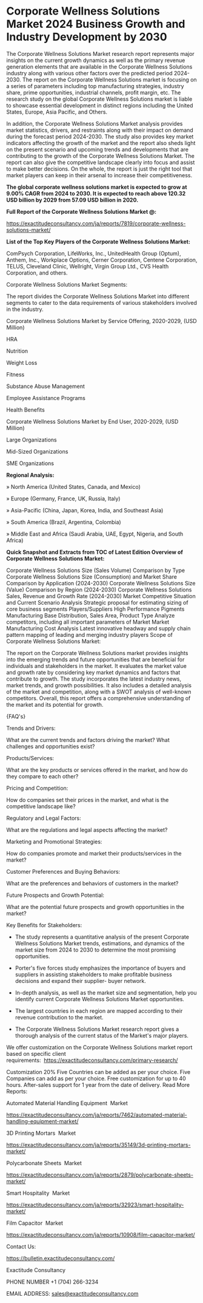 # Corporate Wellness Solutions Market 2024 Business Growth and Industry Development by 2030

The Corporate Wellness Solutions Market research report represents major insights on the current growth dynamics as well as the primary revenue generation elements that are available in the Corporate Wellness Solutions industry along with various other factors over the predicted period 2024-2030. The report on the Corporate Wellness Solutions market is focusing on a series of parameters including top manufacturing strategies, industry share, prime opportunities, industrial channels, profit margin, etc. The research study on the global Corporate Wellness Solutions market is liable to showcase essential development in distinct regions including the United States, Europe, Asia Pacific, and Others.

In addition, the Corporate Wellness Solutions Market analysis provides market statistics, drivers, and restraints along with their impact on demand during the forecast period 2024-2030. The study also provides key market indicators affecting the growth of the market and the report also sheds light on the present scenario and upcoming trends and developments that are contributing to the growth of the Corporate Wellness Solutions Market. The report can also give the competitive landscape clearly into focus and assist to make better decisions. On the whole, the report is just the right tool that market players can keep in their arsenal to increase their competitiveness.

**The global corporate wellness solutions market is expected to grow at 9.00% CAGR from 2024 to 2030. It is expected to reach above 120.32 USD billion by 2029 from 57.09 USD billion in 2020.**

**Full Report of the Corporate Wellness Solutions Market @:**

https://exactitudeconsultancy.com/ja/reports/7819/corporate-wellness-solutions-market/

**List of the Top Key Players of the Corporate Wellness Solutions Market:**

ComPsych Corporation, LifeWorks, Inc., UnitedHealth Group (Optum), Anthem, Inc., Workplace Options, Cerner Corporation, Centene Corporation, TELUS, Cleveland Clinic, Wellright, Virgin Group Ltd., CVS Health Corporation, and others.

Corporate Wellness Solutions Market Segments:

The report divides the Corporate Wellness Solutions Market into different segments to cater to the data requirements of various stakeholders involved in the industry.

Corporate Wellness Solutions Market by Service Offering, 2020-2029, (USD Million)

HRA

Nutrition

Weight Loss

Fitness

Substance Abuse Management

Employee Assistance Programs

Health Benefits

Corporate Wellness Solutions Market by End User, 2020-2029, (USD Million)

Large Organizations

Mid-Sized Organizations

SME Organizations

**Regional Analysis:**

» North America (United States, Canada, and Mexico)

» Europe (Germany, France, UK, Russia, Italy)

» Asia-Pacific (China, Japan, Korea, India, and Southeast Asia)

» South America (Brazil, Argentina, Colombia)

» Middle East and Africa (Saudi Arabia, UAE, Egypt, Nigeria, and South Africa)

**Quick Snapshot and Extracts from TOC of Latest Edition Overview of Corporate Wellness Solutions Market:**

Corporate Wellness Solutions Size (Sales Volume) Comparison by Type
Corporate Wellness Solutions Size (Consumption) and Market Share Comparison by Application (2024-2030)
Corporate Wellness Solutions Size (Value) Comparison by Region (2024-2030)
Corporate Wellness Solutions Sales, Revenue and Growth Rate (2024-2030)
Market Competitive Situation and Current Scenario Analysis
Strategic proposal for estimating sizing of core business segments
Players/Suppliers High Performance Pigments Manufacturing Base Distribution, Sales Area, Product Type
Analyze competitors, including all important parameters of Market
Market Manufacturing Cost Analysis
Latest innovative headway and supply chain pattern mapping of leading and merging industry players
Scope of Corporate Wellness Solutions Market:

The report on the Corporate Wellness Solutions market provides insights into the emerging trends and future opportunities that are beneficial for individuals and stakeholders in the market.
It evaluates the market value and growth rate by considering key market dynamics and factors that contribute to growth.
The study incorporates the latest industry news, market trends, and growth possibilities.
It also includes a detailed analysis of the market and competition, along with a SWOT analysis of well-known competitors.
Overall, this report offers a comprehensive understanding of the market and its potential for growth.

{FAQ's}

Trends and Drivers:

What are the current trends and factors driving the market? What challenges and opportunities exist?

Products/Services:

What are the key products or services offered in the market, and how do they compare to each other?

Pricing and Competition:

How do companies set their prices in the market, and what is the competitive landscape like?

Regulatory and Legal Factors:

What are the regulations and legal aspects affecting the market?

Marketing and Promotional Strategies:

How do companies promote and market their products/services in the market?

Customer Preferences and Buying Behaviors:

What are the preferences and behaviors of customers in the market?

Future Prospects and Growth Potential:

What are the potential future prospects and growth opportunities in the market?

Key Benefits for Stakeholders:

- The study represents a quantitative analysis of the present Corporate Wellness Solutions Market trends, estimations, and dynamics of the market size from 2024 to 2030 to determine the most promising opportunities.

- Porter's five forces study emphasizes the importance of buyers and suppliers in assisting stakeholders to make profitable business decisions and expand their supplier- buyer network.

- In-depth analysis, as well as the market size and segmentation, help you identify current Corporate Wellness Solutions Market opportunities.

- The largest countries in each region are mapped according to their revenue contribution to the market.

- The Corporate Wellness Solutions Market research report gives a thorough analysis of the current status of the Market's major players.

We offer customization on the Corporate Wellness Solutions market report based on specific client requirements:  https://exactitudeconsultancy.com/primary-research/

Customization 20%
Five Countries can be added as per your choice.
Five Companies can add as per your choice.
Free customization for up to 40 hours.
After-sales support for 1 year from the date of delivery.
Read More Reports:

Automated Material Handling Equipment  Market

https://exactitudeconsultancy.com/ja/reports/7462/automated-material-handling-equipment-market/

3D Printing Mortars  Market

https://exactitudeconsultancy.com/ja/reports/35149/3d-printing-mortars-market/

Polycarbonate Sheets  Market

https://exactitudeconsultancy.com/ja/reports/2879/polycarbonate-sheets-market/

Smart Hospitality  Market

https://exactitudeconsultancy.com/ja/reports/32923/smart-hospitality-market/

Film Capacitor  Market

https://exactitudeconsultancy.com/ja/reports/10908/film-capacitor-market/

Contact Us:

https://bulletin.exactitudeconsultancy.com/

Exactitude Consultancy

PHONE NUMBER +1 (704) 266-3234

EMAIL ADDRESS: sales@exactitudeconsultancy.com
